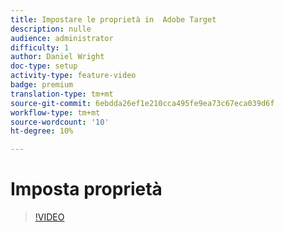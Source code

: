 ```yaml
---
title: Impostare le proprietà in  Adobe Target
description: nulle
audience: administrator
difficulty: 1
author: Daniel Wright
doc-type: setup
activity-type: feature-video
badge: premium
translation-type: tm+mt
source-git-commit: 6ebdda26ef1e210cca495fe9ea73c67eca039d6f
workflow-type: tm+mt
source-wordcount: '10'
ht-degree: 10%

---
```



# Imposta proprietà

>[!VIDEO](https://video.tv.adobe.com/v/18990/?quality=12)